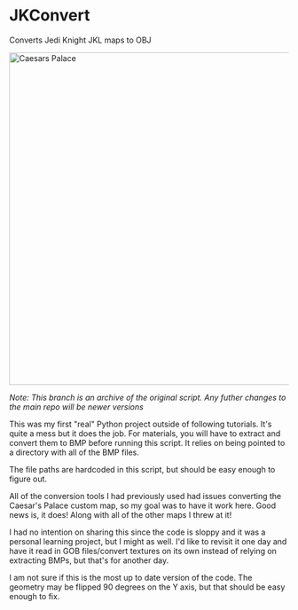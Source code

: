 # JKConvert
Converts Jedi Knight JKL maps to OBJ

<img title="Caesars Palace" src="img\Caesars2.png" width="600">

*Note: This branch is an archive of the original script. Any futher changes to the main repo will be newer versions*

This was my first "real" Python project outside of following tutorials. It's quite a mess but it does the job. For materials, you will have to extract and convert them to BMP before running this script. It relies on being pointed to a directory with all of the BMP files. 

The file paths are hardcoded in this script, but should be easy enough to figure out. 

All of the conversion tools I had previously used had issues converting the Caesar's Palace custom map, so my goal was to have it work here. Good news is, it does! Along with all of the other maps I threw at it!

I had no intention on sharing this since the code is sloppy and it was a personal learning project, but I might as well. I'd like to revisit it one day and have it read in GOB files/convert textures on its own instead of relying on extracting BMPs, but that's for another day.

I am not sure if this is the most up to date version of the code. The geometry may be flipped 90 degrees on the Y axis, but that should be easy enough to fix.
